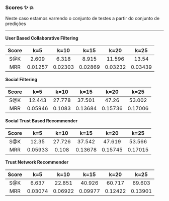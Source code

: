 ### Scores :sparkles: :boom:

Neste caso estamos varrendo o conjunto de testes a partir do conjunto de predições

---

**User Based Collaborative Filtering**

| Score | k=5 | k=10 | k=15 | k=20 | k=25 |
|:-:|:-:|:-:|:-:|:-:|:-:|
| S@K | 2.609 | 6.318 | 8.915 | 11.596 | 13.54 |
| MRR | 0.01257 | 0.02303 | 0.02869 | 0.03232 | 0.03439 |

**Social Filtering**

| Score | k=5 | k=10 | k=15 | k=20 | k=25 |
|:-:|:-:|:-:|:-:|:-:|:-:|
| S@K | 12.443 | 27.778 | 37.501 | 47.26 | 53.002|
| MRR | 0.05946 | 0.1083 | 0.13684 | 0.15736 | 0.17006|

**Social Trust Based Recommender**

| Score | k=5 | k=10 | k=15 | k=20 | k=25 |
|:-:|:-:|:-:|:-:|:-:|:-:|
| S@K | 12.35 | 27.726 | 37.542 | 47.619 | 53.566 |
| MRR | 0.05933 | 0.108 | 0.13678 | 0.15745 | 0.17015 |

**Trust Network Recommender**

| Score | k=5 | k=10 | k=15 | k=20 | k=25 |
|:-:|:-:|:-:|:-:|:-:|:-:|
| S@K | 6.637 | 22.851 | 40.926 | 60.717 | 69.603|
| MRR | 0.03074 | 0.06922 | 0.09977 | 0.12422 | 0.13901|
